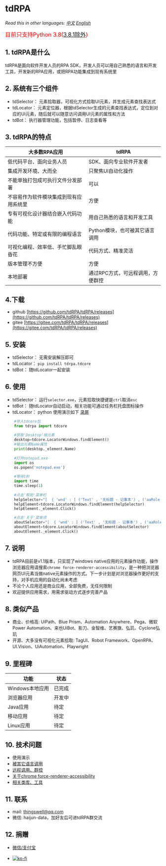# tdRPA

*Read this in other languages: [中文](./README_cn.md) [English](./README.md)*

<span style="color:red;font-size:18px">目前只支持Python 3.8([3.8.1除外](https://github.com/yinkaisheng/Python-UIAutomation-for-Windows))</span>

## 1. tdRPA是什么
tdRPA是面向软件开发人员的RPA SDK，开发人员可以用自己熟悉的语言和开发工具，开发新的RPA应用，或把RPA功能集成到现有系统里

## 2. 系统有三个组件
- tdSelector： 元素拾取器，可视化方式拾取UI元素，并生成元素查找表达式
- tdLocator： 元素定位器，根据tdSelector生成的元素查找表达式，定位到对应的UI元素，随后就可以随意访问调用UI元素的属性和方法
- tdBot： 执行器管理功能，包括暂停、日志查看等

## 3. tdRPA的特点
|**大多数RPA应用**   |  **tdRPA** |
| ------------ | ------------ |
|低代码平台、面向业务人员|SDK、面向专业软件开发者|
|集成开发环境、大而全|只聚焦UI自动化操作|
|不能单独打包成可执行文件分发部署|可以|
|不容易作为软件模块集成到现有应用系统里|方便|
|专有可视化设计器结合嵌入代码功能|用自己熟悉的语言和开发工具|
|代码功能、特定或有限的编程语言|Python模块，也可被其它语言调用|
|可视化编程、效率低、手忙脚乱眼昏花|代码方式、精准灵活|
|版本管理不方便|方便|
|本地部署|通过RPC方式，可远程调用，方便群控|

## 4.下载
- github [https://github.com/tdRPA/tdRPA/releases](https://github.com/tdRPA/tdRPA/releases)
- gitee [https://gitee.com/tdRPA/tdRPA/releases](https://gitee.com/tdRPA/tdRPA/releases)

## 5. 安装
- tdSelector： 无需安装解压即可
- tdLocator： `pip install tdrpa.tdcore`
- tdBot： 随tdLocator一起安装

## 6. 使用
- tdSelector： 运行`selector.exe`，元素拾取快捷键是`ctrl`取消`esc`
- tdBot： 随tdLocator自动启动，相关功能可通过任务栏托盘图标操作
- tdLocator： python 使用演示如下 [录屏](https://tdrpa.thingswell.cn/video/usage_cn.mp4)


```python
    #导入tdcore包
    from tdrpa import tdcore
    
    #获取'Desktop'根元素
    desktop=tdcore.LocatorWindows.findElement()
    #输出元素Name属性
    print(desktop._element.Name)
    
    #打开notepad.exe
    import os
    os.popen('notepad.exe')
    
    #等待1秒
    import time
    time.sleep(1)
    
    #点击'帮助'菜单栏
    helpSelector="[  { 'wnd' : [ ('Text' , '无标题 - 记事本') , ('aaRole' , '10') , ('App' , 'notepad.exe') ] } ,  { 'ctrl' : [ ('AutomationId' , 'MenuBar') , ('Text' , '应用程序') ] } ,  { 'ctrl' : [ ('Text' , '帮助(H)') , ('aaRole' , '12') ] }]"
    helpElement=tdcore.LocatorWindows.findElement(helpSelector)
    helpElement._element.Click()

    #点击'关于'菜单项
    aboutSelector="[  { 'wnd' : [ ('Text' , '无标题 - 记事本') , ('aaRole' , '10') , ('App' , 'notepad.exe') ] } ,  { 'wnd' : [ ('Text' , '帮助(H)') , ('aaRole' , '11') ] } ,  { 'ctrl' : [ ('AutomationId' , '65') , ('Text' , '关于记事本(A)') ] }]"
    aboutElement=tdcore.LocatorWindows.findElement(aboutSelector)
    aboutElement._element.Click()
```

## 7. 说明
- tdRPA目前是v1.1版本，只实现了windows native应用的元素操作功能，操作浏览器应用请搜索`chrome force-renderer-accessibility`，是一种把浏览器网页UI元素当做native元素操作的方式。下一步计划是对浏览器操作更好的支持，对手机应用的自动化尚未考虑
- 不论个人应用还是商业应用，全部免费，无任何限制
- 欢迎提供应用需求，用需求驱动方式逐步完善产品

## 8. 类似产品
- 商业、价格高: UiPath、Blue Prism、Automation Anywhere、Pega、微软Power Automation、来也UiBot、影刀、金智维、艺赛旗、弘玑、Cyclone弘玑
- 开源、大多没有可视化元素拾取: TagUI、Robot Framework、OpenRPA、UI.Vision、UiAutomation、Playwright

## 9. 里程碑
|**功能**   |  **状态** |
| ------------ | ------------ |
|Windows本地应用| 已完成 |
|浏览器应用| 开发中 |
|Java应用| 待定 |
|移动应用| 待定 |
|Linux应用| 待定 |

## 10. 技术问题
- 使用演示
- [被其它语言调用](./topic/interop_cn.md)
- [远程调用、群控](./topic/rpc_cn.md)
- [关于chrome force-renderer-accessibility](./topic/chrome_cn.md)
- [相关类库、工具](./topic/toolset_cn.md)

## 11. 联系
- mail: thingswell@qq.com
- 微信: haijun-data，加好友后可进tdRPA群交流

## 12. 捐赠
- [微信/支付宝](./topic/zan.md)<br><br>
- [![ko-fi](https://tdrpa.thingswell.cn/image/ko-fi.png)](https://ko-fi.com/K3K7MFO73)